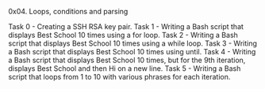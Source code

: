 0x04. Loops, conditions and parsing

Task 0 - Creating a SSH RSA key pair.
Task 1 - Writing a Bash script that displays Best School 10 times using a for loop.
Task 2 - Writing a Bash script that displays Best School 10 times using a while loop.
Task 3 - Writing a Bash script that displays Best School 10 times using until.
Task 4 - Writing a Bash script that displays Best School 10 times, but for the 9th iteration, displays Best School and then Hi on a new line.
Task 5 - Writing a Bash script that loops from 1 to 10 with various phrases for each iteration.
